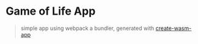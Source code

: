 # Game of Life App
> simple app using webpack a bundler, generated with [create-wasm-app](https://github.com/rustwasm/create-wasm-app)
